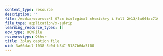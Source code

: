 ```yaml
---
content_type: resource
description: ''
file: /media/courses/5-07sc-biological-chemistry-i-fall-2013/3a66dac710385d0db3475187b6da5f00_qmqiF0YJ4LM.vtt
file_type: application/x-subrip
learning_resource_types: []
ocw_type: OCWFile
resourcetype: Other
title: 3play caption file
uid: 3a66dac7-1038-5d0d-b347-5187b6da5f00
---
```

